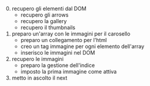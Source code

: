 0. recupero gli elementi dal DOM
   - recupero gli arrows
   - recupero la gallery
   - recupero il thumbnails
1. preparo un'array con le immagini per il carosello
   - preparo un collegamento per l'html
   - creo un tag immagine per ogni elemento dell'array
   - inserisco le immagini nel DOM
2. recupero le immagini
   - preparo la gestione dell'indice
   - imposto la prima immagine come attiva
3. metto in ascolto il next
